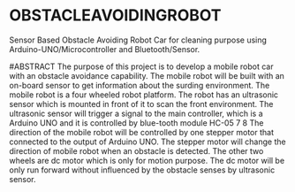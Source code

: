 # OBSTACLEAVOIDINGROBOT
Sensor Based Obstacle Avoiding Robot Car for cleaning purpose using Arduino-UNO/Microcontroller and Bluetooth/Sensor.

#ABSTRACT
The purpose of this project is to develop a mobile robot car with an obstacle avoidance capability. The mobile robot will be built with an on-board sensor to get information about the surding environment. The mobile robot is a four wheeled robot platform. The robot has an ultrasonic sensor which is mounted in front of it to scan the front environment. The ultrasonic sensor will trigger a signal to the main controller, which is a Arduino UNO and it is controlled by blue-tooth module HC-05 7
8 The direction of the mobile robot will be controlled by one stepper motor that connected to the output of Arduino UNO. The stepper motor will change the direction of mobile robot when an obstacle is detected. The other two wheels are dc motor which is only for motion purpose. The dc motor will be only run forward without influenced by the obstacle senses by ultrasonic sensor.
